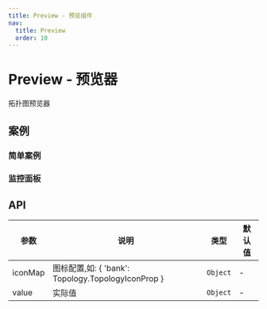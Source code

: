```yaml
---
title: Preview - 预览组件
nav:
  title: Preview
  order: 10
---
```


# Preview - 预览器

拓扑图预览器

## 案例

### 简单案例

<code src="./demos/simple.tsx"></code>

### 监控面板

<code src="./demos/monitor.tsx"></code>

## API

| 参数    | 说明                                               | 类型     | 默认值 |
| ------- | -------------------------------------------------- | -------- | ------ |
| iconMap | 图标配置,如: { 'bank': Topology.TopologyIconProp } | `Object` | -      |
| value   | 实际值                                             | `Object` | -      |
